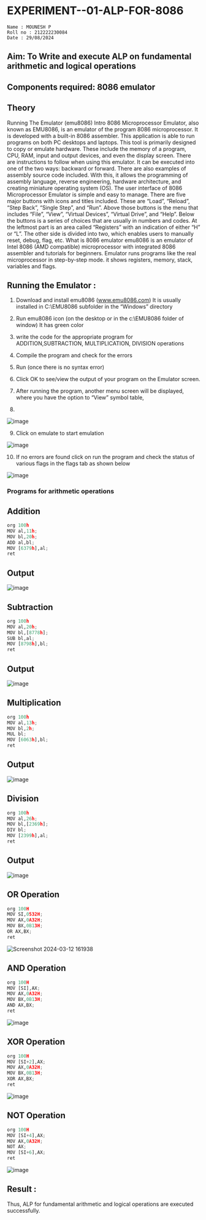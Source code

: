# EXPERIMENT--01-ALP-FOR-8086
```
Name : MOUNESH P
Roll no : 212222230084
Date : 29/08/2024
```




## Aim: To Write and execute ALP on fundamental arithmetic and logical operations
## Components required: 8086  emulator 
## Theory 
Running The Emulator (emu8086) Intro 8086 Microprocessor Emulator, also known as EMU8086, is an emulator of the program 8086 microprocessor. It is developed with a built-in 8086 assembler. This application is able to run programs on both PC desktops and laptops. This tool is primarily designed to copy or emulate hardware. These include the memory of a program, CPU, RAM, input and output devices, and even the display screen. There are instructions to follow when using this emulator. It can be executed into one of the two ways: backward or forward. There are also examples of assembly source code included. With this, it allows the programming of assembly language, reverse engineering, hardware architecture, and creating miniature operating system (OS). The user interface of 8086 Microprocessor Emulator is simple and easy to manage. There are five major buttons with icons and titles included. These are “Load”, “Reload”, “Step Back”, “Single Step”, and “Run”. Above those buttons is the menu that includes “File”, “View”, “Virtual Devices”, “Virtual Drive”, and “Help”. Below the buttons is a series of choices that are usually in numbers and codes. At the leftmost part is an area called “Registers” with an indication of either “H” or “L”. The other side is divided into two, which enables users to manually reset, debug, flag, etc. What is 8086 emulator emu8086 is an emulator of Intel 8086 (AMD compatible) microprocessor with integrated 8086 assembler and tutorials for beginners. Emulator runs programs like the real microprocessor in step-by-step mode. it shows registers, memory, stack, variables and flags.


 ## Running the Emulator :
1.	Download and install emu8086 (www.emu8086.com) It is usually installed in C:\EMU8086 subfolder in the “Windows” directory
2.	Run  emu8086 icon (on the desktop or in the c:\EMU8086 folder of window) It has green color 
 
 
3.	write the code for the appropriate program for ADDITION,SUBTRACTION, MULTIPLICATION,  DIVISION operations 

4.	Compile the program and check for the errors 
5.	Run (once there is no syntax error) 

6.	Click OK to see/view the output of your program on the Emulator screen. 


7.	After running the program, another menu screen will be displayed, where you have the option to “View” symbol table,
8.	


![image](https://user-images.githubusercontent.com/36288975/189273263-d65baae9-4b8f-4723-afb3-c0ffa4052b04.png)











9.	Click on emulate to start emulation 








![image](https://user-images.githubusercontent.com/36288975/189273273-9bb36ec1-e2e8-4892-8d35-37707332bfdc.png)








10.	If no errors are found click on run the program and check the status of various flags in the flags tab as shown below 






![image](https://user-images.githubusercontent.com/36288975/189273277-113a2a33-4a40-4ff8-95a5-ecd3a1f504fe.png)







### Programs for arithmetic  operations

## Addition  
```python
org 100h
MOV al,11h;
MOV bl,20h;
ADD al,bl;
MOV [6379h],al;
ret
```
## Output  
![image](https://github.com/Nagul71/EXPERIMENT--01-ALP-FOR-8086/assets/118661118/986fc31b-0ae1-40d4-812a-4b2332c8c92c)

 
## Subtraction 
```python
org 100h
MOV al,20h;
MOV bl,[8778h];
SUB bl,al;
MOV [8798h],bl;
ret
```
## Output
![image](https://github.com/Nagul71/EXPERIMENT--01-ALP-FOR-8086/assets/118661118/2e94cbe2-52c9-4626-9c15-03dc90003758)

## Multiplication
```python
org 100h
MOV al,13h;
MOV bl,2h;
MUL bl;
MOV [6063h],bl;
ret
```
 ## Output  
![image](https://github.com/Nagul71/EXPERIMENT--01-ALP-FOR-8086/assets/118661118/a2aaa545-28c8-45e9-aeeb-faa420dc2c14)


## Division
```python
org 100h
MOV al,26h;
MOV bl,[2369h];
DIV bl;
MOV [2399h],al;
ret
```
## Output  
![image](https://github.com/Nagul71/EXPERIMENT--01-ALP-FOR-8086/assets/118661118/3f290b23-ce09-431b-b706-103bcf853c57)

## OR Operation
```py
org 100H  
MOV SI,0532H;
MOV AX,0A32H;
MOV BX,0B13H;
OR AX,BX;
ret
```
![Screenshot 2024-03-12 161938](https://github.com/Nagul71/EXPERIMENT--01-ALP-FOR-8086/assets/118661118/3916939f-bb4b-4ca9-9c66-b4b95023c9c7)

## AND Operation
```py
org 100H  
MOV [SI],AX;
MOV AX,0A32H;
MOV BX,0B13H;
AND AX,BX; 
ret
```
![image](https://github.com/Nagul71/EXPERIMENT--01-ALP-FOR-8086/assets/118661118/df701978-9d01-4170-9334-51a8bf1f8b1f)
## XOR Operation
```py
org 100H  
MOV [SI+2],AX;
MOV AX,0A32H;
MOV BX,0B13H; 
XOR AX,BX;  
ret 
```
![image](https://github.com/Nagul71/EXPERIMENT--01-ALP-FOR-8086/assets/118661118/7352f893-76b2-473c-ab7c-66600fa8b988)

## NOT Operation
```py
org 100H  
MOV [SI+4],AX;
MOV AX,0A32H;
NOT AX; 
MOV [SI+6],AX;
ret 
```
![image](https://github.com/Nagul71/EXPERIMENT--01-ALP-FOR-8086/assets/118661118/9ed8f21f-d2ba-450d-9a81-2e6bac810c0d)






## Result :
Thus, ALP for fundamental arithmetic and logical operations are executed successfully.

